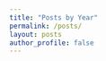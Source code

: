 ```yaml
---
title: "Posts by Year"
permalink: /posts/
layout: posts
author_profile: false
---
```


<!-- Post types:
 * dues reminder
 * holiday luncheon
 * officer meeting and voting
 * go/no go on launch?
-->